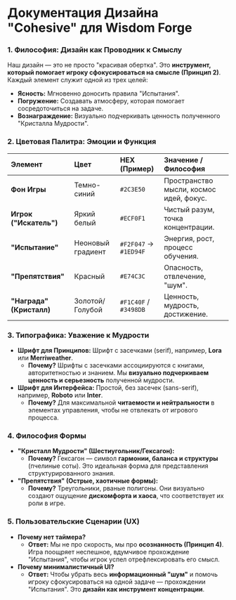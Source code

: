 # Документация Дизайна "Cohesive" для Wisdom Forge

### 1. Философия: Дизайн как Проводник к Смыслу

Наш дизайн — это не просто "красивая обертка". Это **инструмент, который помогает игроку сфокусироваться на смысле (Принцип 2)**. Каждый элемент служит одной из трех целей:
*   **Ясность:** Мгновенно доносить правила "Испытания".
*   **Погружение:** Создавать атмосферу, которая помогает сосредоточиться на задаче.
*   **Вознаграждение:** Визуально подчеркивать ценность полученного "Кристалла Мудрости".

### 2. Цветовая Палитра: Эмоции и Функция

| Элемент | Цвет | HEX (Пример) | Значение / Философия |
|:---|:---|:---|:---|
| **Фон Игры** | Темно-синий | `#2C3E50` | Пространство мысли, космос идей, фокус. |
| **Игрок ("Искатель")** | Яркий белый | `#ECF0F1` | Чистый разум, точка концентрации. |
| **"Испытание"** | Неоновый градиент | `#F2F047` → `#1ED94F` | Энергия, рост, процесс обучения. |
| **"Препятствия"** | Красный | `#E74C3C` | Опасность, отвлечение, "шум". |
| **"Награда" (Кристалл)**| Золотой/Голубой | `#F1C40F` / `#3498DB` | Ценность, мудрость, достижение. |

### 3. Типографика: Уважение к Мудрости

*   **Шрифт для Принципов:** Шрифт с засечками (serif), например, **Lora** или **Merriweather**.
    *   **Почему?** Шрифты с засечками ассоциируются с книгами, авторитетностью и знанием. Мы **визуально подчеркиваем ценность и серьезность** полученной мудрости.
*   **Шрифт для Интерфейса:** Простой, без засечек (sans-serif), например, **Roboto** или **Inter**.
    *   **Почему?** Для максимальной **читаемости и нейтральности** в элементах управления, чтобы не отвлекать от игрового процесса.

### 4. Философия Формы

*   **"Кристалл Мудрости" (Шестиугольник/Гексагон):**
    *   **Почему?** Гексагон — символ **гармонии, баланса и структуры** (пчелиные соты). Это идеальная форма для представления структурированного знания.
*   **"Препятствия" (Острые, хаотичные формы):**
    *   **Почему?** Треугольники, рваные полигоны. Они визуально создают ощущение **дискомфорта и хаоса**, что соответствует их роли в игре.

### 5. Пользовательские Сценарии (UX)

*   **Почему нет таймера?**
    *   **Ответ:** Мы не про скорость, мы про **осознанность (Принцип 4)**. Игра поощряет неспешное, вдумчивое прохождение "Испытания", чтобы игрок успел отрефлексировать его смысл.
*   **Почему минималистичный UI?**
    *   **Ответ:** Чтобы убрать весь **информационный "шум"** и помочь игроку сфокусироваться на одной задаче — прохождении "Испытания". Это **дизайн как инструмент концентрации**.